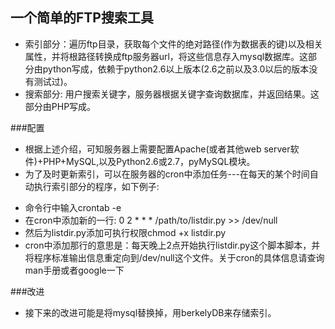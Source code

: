 ## 一个简单的FTP搜索工具

* 索引部分：遍历ftp目录，获取每个文件的绝对路径(作为数据表的键)以及相关属性，并将根路径转换成ftp服务器url，将这些信息存入mysql数据库。这部分由python写成，依赖于python2.6以上版本(2.6之前以及3.0以后的版本没有测试过)。
* 搜索部分: 用户搜索关键字，服务器根据关键字查询数据库，并返回结果。这部分由PHP写成。

###配置
* 根据上述介绍，可知服务器上需要配置Apache(或者其他web server软件)+PHP+MySQL,以及Python2.6或2.7，pyMySQL模块。
* 为了及时更新索引，可以在服务器的cron中添加任务---在每天的某个时间自动执行索引部分的程序，如下例子:
- 命令行中输入crontab -e
- 在cron中添加新的一行: 0 2 * * * /path/to/listdir.py >> /dev/null
- 然后为listdir.py添加可执行权限chmod +x listdir.py
- cron中添加那行的意思是：每天晚上2点开始执行listdir.py这个脚本脚本，并将程序标准输出信息重定向到/dev/null这个文件。关于cron的具体信息请查询man手册或者google一下

###改进
* 接下来的改进可能是将mysql替换掉，用berkelyDB来存储索引。

